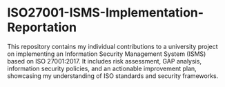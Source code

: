 # ISO27001-ISMS-Implementation-Reportation
This repository contains my individual contributions to a university project on implementing an Information Security Management System (ISMS) based on ISO 27001:2017. It includes risk assessment, GAP analysis, information security policies, and an actionable improvement plan, showcasing my understanding of ISO standards and security frameworks.
